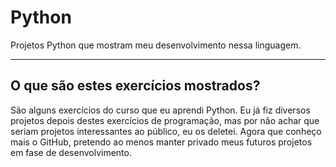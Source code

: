 <h1 text-align="center">Python</h1>
Projetos Python que mostram meu desenvolvimento nessa linguagem.
<hr />
<h2>O que são estes exercícios mostrados?</h2>
<p>São alguns exercícios do curso que eu aprendi Python. Eu já fiz diversos projetos depois destes exercícios de programação, mas por não achar que seriam projetos interessantes ao público, eu os deletei. Agora que conheço mais o GitHub, pretendo ao menos manter privado meus futuros projetos em fase de desenvolvimento.</p>
